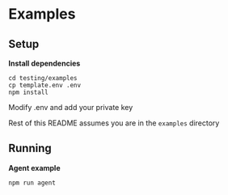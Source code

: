 # Examples

## Setup

**Install dependencies**

```
cd testing/examples
cp template.env .env
npm install
```

Modify .env and add your private key

Rest of this README assumes you are in the `examples` directory

## Running

**Agent example**
```
npm run agent
```